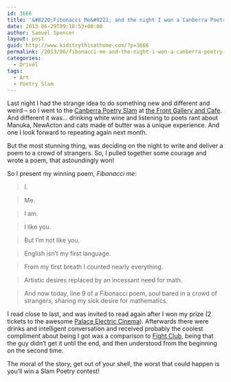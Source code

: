 ```yaml
---
id: 3666
title: '&#8220;Fibonacci Me&#8221; and the night I won a Canberra Poetry Slam'
date: 2013-06-29T09:18:53+00:00
author: Samuel Spencer
layout: post
guid: http://www.kidstrythisathome.com/?p=3666
permalink: /2013/06/fibonacci-me-and-the-night-i-won-a-canberra-poetry-slam/
categories:
  - Drivel
tags:
  - Art
  - Poetry Slam
---
```

Last night I had the strange idea to do something new and different and weird &#8211; so I went to the [Canberra Poetry Slam](https://www.facebook.com/events/203246279830370) at [the Front Gallery and Cafe](http://www.frontgallerycafe.com/). And different it was&#8230; drinking white wine and listening to poets rant about Manuka, NewActon and cats made of butter was a unique experience. And one I look forward to repeating again next month.

But the most stunning thing, was deciding on the night to write and deliver a poem to a crowd of strangers. So, I pulled together some courage and wrote a poem, that astoundingly won!

So I present my winning poem, _Fibonacci me_:

> I.
  
> Me.
  
> I am.
  
> I like you.
  
> But I&#8217;m not like you.
  
> English isn&#8217;t my first language.
  
> From my first breath I counted nearly everything.
  
> Artistic desires replaced by an incessant need for math.
  
> And now today, line 9 of a Fibonacci poem, soul bared in a crowd of strangers, sharing my sick desire for mathematics.

I read close to last, and was invited to read again after I won my prize (2 tickets to the awesome [Palace Electric Cinema](http://www.palacecinemas.com.au/cinemas/electric/)). Afterwards there were drinks and intelligent conversation and received probably the coolest compliment about being I got was a comparison to [Fight Club](http://www.kidstrythisathome.com/2013/02/book-review-fight-club/ "Book Review – Fight Club"), being that the guy didn&#8217;t get it until the end, and then understood from the beginning on the second time.

The moral of the story, get out of your shell, the worst that could happen is you&#8217;ll win a Slam Poetry contest!